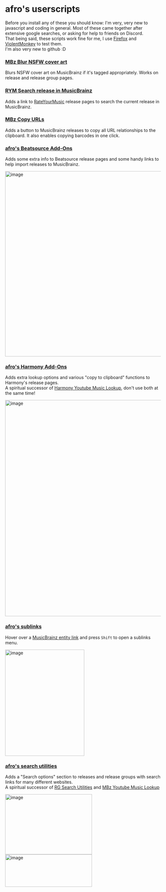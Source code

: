 # afro's userscripts

Before you install any of these you should know: I'm very, very new to javascript and coding in general. Most of these came together after extensive google searches, or asking for help to friends on Discord.  
That being said, these scripts work fine for me, I use [Firefox](https://www.mozilla.org/en-US/firefox/new/) and [ViolentMonkey](https://violentmonkey.github.io/) to test them.  
I'm also very new to github :D  

### [MBz Blur NSFW cover art](https://github.com/afrocatmusic/userscripts/blob/main/MBz-Blur-NSFW-cover-art.user.js)  
Blurs NSFW cover art on MusicBrainz if it's tagged appropriately. Works on release and release group pages.

### [RYM Search release in MusicBrainz](https://github.com/afrocatmusic/userscripts/blob/main/RYM-Search-release-in-MusicBrainz.user.js)
Adds a link to [RateYourMusic](https://rateyourmusic.com/) release pages to search the current release in MusicBrainz.

### [MBz Copy URLs](https://github.com/afrocatmusic/userscripts/blob/main/MBz-Copy-URLs.user.js)
Adds a button to MusicBrainz releases to copy all URL relationships to the clipboard. It also enables copying barcodes in one click.

### [afro's Beatsource Add-Ons](https://github.com/afrocatmusic/userscripts/blob/main/afros-Beatsource-Add-Ons.user.js)
Adds some extra info to Beatsource release pages and some handy links to help import releases to MusicBrainz.  

<img height="600" alt="image" src="https://github.com/user-attachments/assets/f7014aa2-52e6-4d0d-99a0-523ee43c83ec" />

### [afro's Harmony Add-Ons](https://github.com/afrocatmusic/userscripts/blob/main/afros-Harmony-Add-Ons.user.js)
Adds extra lookup options and various "copy to clipboard" functions to Harmony's release pages.  
A spiritual successor of [Harmony Youtube Music Lookup](https://github.com/afrocatmusic/userscripts/blob/main/Harmony-YouTube-Music-Lookup.user.js), don't use both at the same time!  
  
<img width="700" alt="image" src="https://github.com/user-attachments/assets/d9cee44d-22d8-4a6f-828b-20b6273e7b69" />

### [afro's sublinks](https://github.com/afrocatmusic/userscripts/blob/main/afros-sublinks.user.js)  
Hover over a [MusicBrainz entity link](https://musicbrainz.org/doc/MusicBrainz_Entity) and press `Shift` to open a sublinks menu.  
  
<img width="256" height="344" alt="image" src="https://github.com/user-attachments/assets/643b16c6-fc57-4515-a648-51fa18a0794f" />


### [afro's search utilities](https://github.com/afrocatmusic/userscripts/blob/main/afros-search-utils.user.js)  
Adds a "Search options" section to releases and release groups with search links for many different websites.  
A spiritual successor of [RG Search Utilities](https://github.com/afrocatmusic/userscripts/blob/main/afros-RG-Search-Utilities.user.js) and [MBz Youtube Music Lookup](https://github.com/afrocatmusic/userscripts/blob/main/MBz-YouTube-Music-Lookup.user.js)  

<img width="281" height="195" alt="image" src="https://github.com/user-attachments/assets/5af34b3a-dd16-4962-a267-7a7e253f2678" />
<img width="281" height="105" alt="image" src="https://github.com/user-attachments/assets/2edd4a42-7434-48ce-8459-89157625eef0" />

